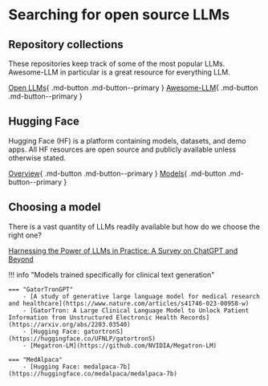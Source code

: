 # Searching for open source LLMs

## Repository collections

These repositories keep track of some of the most popular LLMs. Awesome-LLM in particular is a great resource for everything LLM.

[Open LLMs](https://github.com/eugeneyan/open-llms){ .md-button .md-button--primary }
[Awesome-LLM](https://github.com/Hannibal046/Awesome-LLM){ .md-button .md-button--primary }

## Hugging Face

Hugging Face (HF) is a platform containing models, datasets, and demo apps. All HF resources are open source and publicly available unless otherwise stated.

[Overview](https://huggingface.co/docs/hub/index){ .md-button .md-button--primary }
[Models](https://huggingface.co/models){ .md-button .md-button--primary }

## Choosing a model

There is a vast quantity of LLMs readily available but how do we choose the right one?

[Harnessing the Power of LLMs in Practice: A Survey on ChatGPT and Beyond](https://arxiv.org/abs/2304.13712)

!!! info "Models trained specifically for clinical text generation"

    === "GatorTronGPT"
        - [A study of generative large language model for medical research and healthcare](https://www.nature.com/articles/s41746-023-00958-w)
        - [GatorTron: A Large Clinical Language Model to Unlock Patient Information from Unstructured Electronic Health Records](https://arxiv.org/abs/2203.03540)
        - [Hugging Face: gatortronS](https://huggingface.co/UFNLP/gatortronS)
        - [Megatron-LM](https://github.com/NVIDIA/Megatron-LM)

    === "MedAlpaca"
        - [Hugging Face: medalpaca-7b](https://huggingface.co/medalpaca/medalpaca-7b)